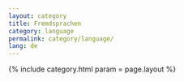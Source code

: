 ```yaml
---
layout: category
title: Fremdsprachen
category: language
permalink: category/language/
lang: de
---
```


{% include category.html param = page.layout %}
